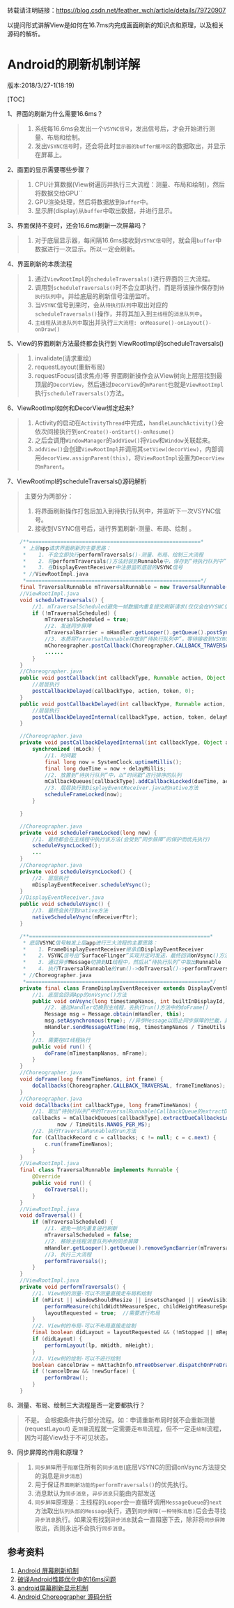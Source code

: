 转载请注明链接：https://blog.csdn.net/feather_wch/article/details/79720907

以提问形式讲解View是如何在16.7ms内完成画面刷新的知识点和原理，以及相关源码的解析。

# Android的刷新机制详解
版本:2018/3/27-1(18:19)

[TOC]

1、界面的刷新为什么需要16.6ms？
>1. 系统每16.6ms会发出一个`VSYNC信号`，发出信号后，才会开始进行测量、布局和绘制。
>2. 发出`VSYNC信号`时，还会将此时`显示器的buffer缓冲区`的数据取出，并显示在屏幕上。

2、画面的显示需要哪些步骤？
>1. CPU计算数据(View树遍历并执行三大流程：测量、布局和绘制)，然后将数据交给GPU``
>2. GPU渲染处理，然后将数据放到`Buffer`中。
>3. 显示屏(display)从`buffer`中取出数据，并进行显示。

3、界面保持不变时，还会16.6ms刷新一次屏幕吗？
>1. 对于底层显示器，每间隔16.6ms接收到`VSYNC信号`时，就会用`buffer`中数据进行一次显示。所以一定会刷新。

4、界面刷新的本质流程
>1. 通过`ViewRootImpl`的`scheduleTraversals()`进行界面的三大流程。
>2. 调用到`scheduleTraversals()`时不会立即执行，而是将该操作保存到`待执行队列`中。并给底层的刷新信号注册监听。
>3. 当`VSYNC`信号到来时，会从`待执行队列`中取出对应的`scheduleTraversals()`操作，并将其加入到`主线程`的`消息队列中`。
>4. `主线程`从`消息队列中`取出并执行`三大流程: onMeasure()-onLayout()-onDraw()`

5、View的界面刷新方法最终都会执行到 ViewRootImpl的scheduleTraversals()
>1. invalidate(请求重绘)
>2. requestLayout(重新布局)
>3. requestFocus(请求焦点)等
>界面刷新操作会从View树向上层层找到最顶层的`DecorView`，然后通过`DecorView`的`mParent`也就是`ViewRootImpl`执行`scheduleTraversals()`方法。

6、ViewRootImpl如何和DecorView绑定起来?
>1. Activity的启动在`ActivityThread`中完成，`handleLaunchActivity()`会依次间接执行到`onCreate()-onStart()-onResume()`
>2. 之后会调用`WindowManager`的`addView()`将`View`和`Window`关联起来。
>3. `addView()`会创建`ViewRootImpl`并调用其`setView(decorView)`，内部调用`decorView.assignParent(this)`，将`ViewRootImpl`设置为`DecorView的mParent`。

7、ViewRootImpl的scheduleTraversals()源码解析
>主要分为两部分：
>1. 将界面刷新操作打包后加入到待执行队列中，并监听下一次VSYNC信号。
>2. 接收到VSYNC信号后，进行界面刷新-测量、布局、绘制 。
```java
    /**=======================================================*
     * 上层app请求界面刷新的主要思路：
     *    1. 不会立即执行performTraversals()-测量、布局、绘制三大流程
     *    2. 将performTraversals()方法封装到Runnable中，保存到“待执行队列中”
     *    3. 在DisplayEventReceiver中注册监听底层的VSYNC信号
     * //ViewRootImpl.java
     *========================================================*/
    final TraversalRunnable mTraversalRunnable = new TraversalRunnable();
    //ViewRootImpl.java
    void scheduleTraversals() {
        //1. mTraversalScheduled避免一帧数据内重复提交刷新请求(仅仅会在VYSNC信号后调用的doTraversal方法中置为false)
        if (!mTraversalScheduled) {
            mTraversalScheduled = true;
            //2. 发送同步屏障
            mTraversalBarrier = mHandler.getLooper().getQueue().postSyncBarrier();
            //3. 本质将TraversalRunnable存放到“待执行队列中”，等待接收到VSYNC信号后取出并执行
            mChoreographer.postCallback(Choreographer.CALLBACK_TRAVERSAL, mTraversalRunnable, null);
            ......
        }
    }
    //Choreographer.java
    public void postCallback(int callbackType, Runnable action, Object token) {
        //层层执行
        postCallbackDelayed(callbackType, action, token, 0);
    }
    public void postCallbackDelayed(int callbackType, Runnable action, Object token, long delayMillis) {
        //层层执行
        postCallbackDelayedInternal(callbackType, action, token, delayMillis);
    }

    //Choreographer.java
    private void postCallbackDelayedInternal(int callbackType, Object action, Object token, long delayMillis) {
        synchronized (mLock) {
            //1. 时间戳
            final long now = SystemClock.uptimeMillis();
            final long dueTime = now + delayMillis;
            //2. 放置到“待执行队列”中，以“时间戳”进行排序的队列
            mCallbackQueues[callbackType].addCallbackLocked(dueTime, action, token);
            //3. 层层执行到DisplayEventReceiver.java的native方法
            scheduleFrameLocked(now);
        }

    }

    //Choreographer.java
    private void scheduleFrameLocked(long now) {
        //1. 最终都会在主线程中执行该方法(会受到“同步屏障”的保护而优先执行)
        scheduleVsyncLocked();
        ...
    }
    //Choreographer.java
    private void scheduleVsyncLocked() {
        //2. 层层执行
        mDisplayEventReceiver.scheduleVsync();
    }
    //DisplayEventReceiver.java
    public void scheduleVsync() {
        //3. 最终会执行到native方法
        nativeScheduleVsync(mReceiverPtr);
    }

    /**==========================================================*
     * 底层VSYNC信号触发上层app进行三大流程的主要思路：
     *    1. FrameDisplayEventReceiver继承自DisplayEventReceiver
     *    2. VSYNC信号由“SurfaceFlinger”实现并定时发送，最终回调onVsync()方法
     *    3. 通过异步Message切换到UI线程中，然后从“待执行队列”中取出Runnable
     *    4. 执行TraversalRunnable的run()->doTraversal()->performTraversals()
     * //Choreographer.java
     *===========================================================*/
    private final class FrameDisplayEventReceiver extends DisplayEventReceiver implements Runnable {
        //1. 底层会回调App的onVsync()方法
        public void onVsync(long timestampNanos, int builtInDisplayId, int frame) {
            //2. 通过Handler切换到主线程，去执行run()方法中的doFrame()
            Message msg = Message.obtain(mHandler, this);
            msg.setAsynchronous(true); //异步Message以防止同步屏障的拦截，具有最高优先级
            mHandler.sendMessageAtTime(msg, timestampNanos / TimeUtils.NANOS_PER_MS);
        }
        //3. 需要在UI线程执行
        public void run() {
            doFrame(mTimestampNanos, mFrame);
        }
    }
    //Choreographer.java
    void doFrame(long frameTimeNanos, int frame) {
        doCallbacks(Choreographer.CALLBACK_TRAVERSAL, frameTimeNanos);
    }
    //Choreographer.java
    void doCallbacks(int callbackType, long frameTimeNanos) {
        //1. 取出“待执行队列”中的TraversalRunnable(CallbackQueue的extractDueCallbacksLocked方法)
        callbacks = mCallbackQueues[callbackType].extractDueCallbacksLocked(
                now / TimeUtils.NANOS_PER_MS);
        //2. 执行TraverslaRunnable的run方法
        for (CallbackRecord c = callbacks; c != null; c = c.next) {
            c.run(frameTimeNanos);
        }
    }
    //ViewRootImpl.java
    final class TraversalRunnable implements Runnable {
        @Override
        public void run() {
            doTraversal();
        }
    }
    //ViewRootImpl.java
    void doTraversal() {
        if (mTraversalScheduled) {
            //1. 避免一帧内重复进行刷新
            mTraversalScheduled = false;
            //2. 移除主线程消息队列中的同步屏障
            mHandler.getLooper().getQueue().removeSyncBarrier(mTraversalBarrier);
            //3. 执行三大流程
            performTraversals();
        }
    }
    //ViewRootImpl.java
    private void performTraversals() {
        //1. View树的测量-可以不测量直接走布局和绘制
        if (mFirst || windowShouldResize || insetsChanged || viewVisibilityChanged || ...) {
            performMeasure(childWidthMeasureSpec, childHeightMeasureSpec);
            layoutRequested = true;  //需要进行布局
        }
        //2. View树的布局-可以不布局直接走绘制
        final boolean didLayout = layoutRequested && (!mStopped || mReportNextDraw);
        if (didLayout) {
            performLayout(lp, mWidth, mHeight);
        }
        //3. View树的绘制-可以不进行绘制
        boolean cancelDraw = mAttachInfo.mTreeObserver.dispatchOnPreDraw() || !isViewVisible;
        if (!cancelDraw && !newSurface) {
            performDraw();
        }
    }

```

8、测量、布局、绘制三大流程是否一定要都执行？
>不是。
>会根据条件执行部分流程。如：申请重新布局时就不会重新测量(requestLayout)
>走`测量`流程就一定需要走`布局`流程，但不一定走`绘制`流程，因为可能View处于不可见状态。

9、同步屏障的作用和原理？
>1. `同步屏障`用于`阻塞`住所有的`同步消息`(底层VSYNC的回调onVsync方法提交的消息是`异步消息`)
>2. 用于保证`界面刷新功能的performTraversals()`的优先执行。
>3. 消息默认为`同步消息`，`异步消息`只能由内部发送
>4. `同步屏障`原理是：主线程的`Looper`会一直循环调用`MessageQueue`的`next`方法取出`队列头部的Message`执行，遇到`同步屏障(一种特殊消息)`后会去寻找`异步消息`执行。如果没有找到`异步消息`就会一直阻塞下去，除非将`同步屏障`取出，否则永远不会执行`同步消息`。

## 参考资料
1. [Android 屏幕刷新机制](https://www.jianshu.com/p/0d00cb85fdf3)
1. [破译Android性能优化中的16ms问题](https://www.jianshu.com/p/a769a6028e51)
1. [android屏幕刷新显示机制](https://blog.csdn.net/litefish/article/details/53939882)
1. [Android Choreographer 源码分析](https://www.jianshu.com/p/996bca12eb1d)
